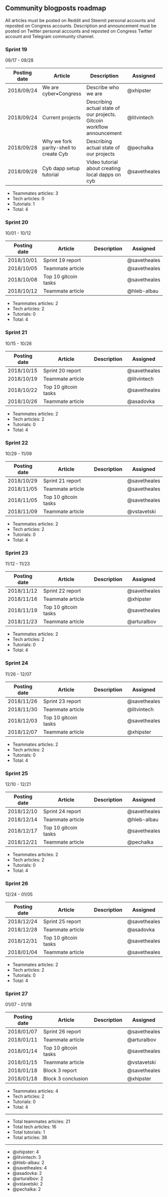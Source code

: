 ## Community blogposts roadmap

All articles must be posted on Reddit and Steemit personal accounts and reposted on Congress accounts. Description and announcement must be posted on Twitter personal accounts and reposted on Congress Twitter account and Telegram community channel.

### Sprint 19  
09/17 - 09/28

Posting date| Article                             | Description                                                            | Assigned  
----------- | ----------------------------------- | ---------------------------------------------------------------------- | ---------
2018/09/24  | We are cyber•Congress               | Describe who we are                                                    | @xhipster
2018/09/24  | Current projects                    | Describing actual state of our projects. Gitcoin workflow announcement | @litvintech
2018/09/28  | Why we fork parity-shell to create Cyb | Describing actual state of our projects                                | @pechalka
2018/09/28  | Cyb dapp setup tutorial             | Video tutorial about creating local dapps on cyb                       | @savetheales

- Teammates articles: 3
- Tech articles: 0
- Tutorials: 1
- Total: 4

### Sprint 20  
10/01 - 10/12

Posting date| Article                             | Description             | Assigned  
----------- | ----------------------------------- | ------------------------| ---------
2018/10/01  | Sprint 19 report                    |                         | @savetheales
2018/10/05  | Teammate article                    |                         | @savetheales
2018/10/08  | Top 10 gitcoin tasks                |                         | @savetheales
2018/10/12  | Teammate article                    |                         | @hleb-albau

- Teammates articles: 2
- Tech articles: 2
- Tutorials: 0
- Total: 4

### Sprint 21  
10/15 - 10/26

Posting date| Article                             | Description             | Assigned  
----------- | ----------------------------------- | ------------------------| ---------
2018/10/15  | Sprint 20 report                    |                         | @savetheales
2018/10/19  | Teammate article                    |                         | @litvintech
2018/10/22  | Top 10 gitcoin tasks                |                         | @savetheales
2018/10/26  | Teammate article                    |                         | @asadovka

- Teammates articles: 2
- Tech articles: 2
- Tutorials: 0
- Total: 4

### Sprint 22  
10/29 - 11/09

Posting date| Article                             | Description             | Assigned  
----------- | ----------------------------------- | ------------------------| ---------
2018/10/29  | Sprint 21 report                    |                         | @savetheales
2018/11/05  | Teammate article                    |                         | @savetheales
2018/11/05  | Top 10 gitcoin tasks                |                         | @savetheales
2018/11/09  | Teammate article                    |                         | @vstavetski

- Teammates articles: 2
- Tech articles: 2
- Tutorials: 0
- Total: 4

### Sprint 23  
11/12 - 11/23

Posting date| Article                             | Description             | Assigned  
----------- | ----------------------------------- | ------------------------| ---------
2018/11/12  | Sprint 22 report                    |                         | @savetheales
2018/11/16  | Teammate article                    |                         | @xhipster
2018/11/19  | Top 10 gitcoin tasks                |                         | @savetheales
2018/11/23  | Teammate article                    |                         | @arturalbov

- Teammates articles: 2
- Tech articles: 2
- Tutorials: 0
- Total: 4

### Sprint 24  
11/26 - 12/07

Posting date| Article                             | Description             | Assigned  
----------- | ----------------------------------- | ------------------------| ---------
2018/11/26  | Sprint 23 report                    |                         | @savetheales
2018/11/30  | Teammate article                    |                         | @litvintech
2018/12/03  | Top 10 gitcoin tasks                |                         | @savetheales
2018/12/07  | Teammate article                    |                         | @xhipster

- Teammates articles: 2
- Tech articles: 2
- Tutorials: 0
- Total: 4

### Sprint 25  
12/10 - 12/21

Posting date| Article                             | Description             | Assigned  
----------- | ----------------------------------- | ------------------------| ---------
2018/12/10  | Sprint 24 report                    |                         | @savetheales
2018/12/14  | Teammate article                    |                         | @hleb-albau
2018/12/17  | Top 10 gitcoin tasks                |                         | @savetheales
2018/12/21  | Teammate article                    |                         | @pechalka

- Teammates articles: 2
- Tech articles: 2
- Tutorials: 0
- Total: 4

### Sprint 26  
12/24 - 01/05

Posting date| Article                             | Description             | Assigned  
----------- | ----------------------------------- | ------------------------| ---------
2018/12/24  | Sprint 25 report                    |                         | @savetheales
2018/12/28  | Teammate article                    |                         | @asadovka
2018/12/31  | Top 10 gitcoin tasks                |                         | @savetheales
2018/01/04  | Teammate article                    |                         | @savetheales

- Teammates articles: 2
- Tech articles: 2
- Tutorials: 0
- Total: 4

### Sprint 27  
01/07 - 01/18

Posting date| Article                             | Description             | Assigned  
----------- | ----------------------------------- | ------------------------| ---------
2018/01/07  | Sprint 26 report                    |                         | @savetheales
2018/01/11  | Teammate article                    |                         | @arturalbov
2018/01/14  | Top 10 gitcoin tasks                |                         | @savetheales
2018/01/15  | Teammate article                    |                         | @vstavetski
2018/01/18  | Block 3 report                      |                         | @savetheales
2018/01/18  | Block 3 conclusion                  |                         | @xhipster

- Teammates articles: 4
- Tech articles: 2
- Tutorials: 0
- Total: 4
***
- Total teammates articles: 21
- Total tech articles: 16
- Total tutorials: 1
- Total articles: 38
***
- @xhipster: 4
- @litvintech: 3
- @hleb-albau: 2
- @savetheales: 4
- @asadovka: 2
- @arturalbov: 2
- @vstavetski: 2
- @pechalka: 2

